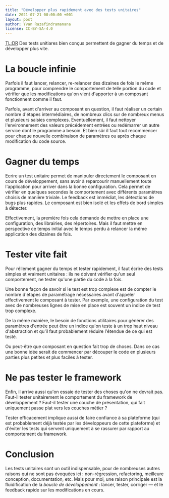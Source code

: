 ```yaml
---
title: "Développer plus rapidement avec des tests unitaires"
date: 2021-07-21 00:00:00 +001
layout: post
author: Yvan Razafindramanana
license: CC-BY-SA-4.0
---
```


<acronym title="En résumé... (Too long; Didn't Read)">TL;DR</acronym> Des tests unitiares bien conçus permettent de gagner du temps et de développer plus vite.

<!--more-->

# La boucle infinie

Parfois il faut lancer, relancer, re-relancer des dizaines de fois le même programme, pour comprendre le comportement de telle portion du code et vérifier que les modifications qu'on vient d'apporter à un composant fonctionnent comme il faut.

Parfois, avant d'arriver au composant en question, il faut réaliser un certain nombre d'étapes intermédiaires, de nombreux clics sur de nombreux menus et plusieurs saisies complexes. Eventuellement, il faut nettoyer l'environnement des valeurs précédement entrées ou redémarrer un autre service dont le programme a besoin. Et bien sûr il faut tout recommencer pour chaque nouvelle combinaison de paramètres ou après chaque modification du code source.

# Gagner du temps

Ecrire un test unitaire permet de manipuler directement le composant en cours de développement, sans avoir à reparcourir manuellement toute l'application pour arriver dans la bonne configuration. Cela permet de vérifier en quelques secondes le comportement avec différents paramètres choisis de manière triviale. Le feedback est immédiat, les détections de bugs plus rapides. Le composant est bien isolé et les effets de bord simples à détecter.

Effectivement, la première fois cela demande de mettre en place une configuration, des librairies, des répertoires. Mais il faut mettre en perspective ce temps initial avec le temps perdu à relancer la même application des dizaines de fois.

# Tester vite fait

Pour réllement gagner du temps et tester rapidement, il faut écrire des tests simples et vraiment unitaires&nbsp;: ils ne doivent vérifier qu'un seul comportement, ne tester qu'une partie du code à la fois.

Une bonne façon de savoir si le test est trop complexe est de compter le nombre d'étapes de paramétrage nécessaires avant d'appeler effectivement le composant à tester. Par exemple, une configuration du test avec de nombreuses lignes de mise en place est souvent un indice de test trop complexe.

De la même manière, le besoin de fonctions utilitaires pour générer des paramètres d'entrée peut être un indice qu'on teste à un trop haut niveau d'abstraction et qu'il faut probablement réduire l'étendue de ce qui est testé.

Ou peut-être que composant en question fait trop de choses. Dans ce cas une bonne idée serait de commencer par découper le code en plusieurs parties plus petites et plus faciles à tester.

# Ne pas tester le framework

Enfin, il arrive aussi qu'on essaie de tester des choses qu'on ne devrait pas. Faut-il tester unitairement le comportement du framework de développement&nbsp;? Faut-il tester une couche de présentation, qui fait uniquement passe plat vers les couches métier&nbsp;? 

Tester efficacement implique aussi de faire confiance à sa plateforme (qui est probablement déjà testée par les développeurs de cette plateforme) et d'éviter les tests qui servent uniquement à se rassurer par rapport au comportement du framework.

# Conclusion

Les tests unitaires sont un outil indispensable, pour de nombreuses autres raisons qui ne sont pas évoquées ici&nbsp;: non-régression, refactoring, meilleure conception, documentation, etc. Mais pour moi, une raison principale est la fluidification de la *boucle de développement*&nbsp;: lancer, tester, corriger &mdash; et le feedback rapide sur les modifications en cours.
